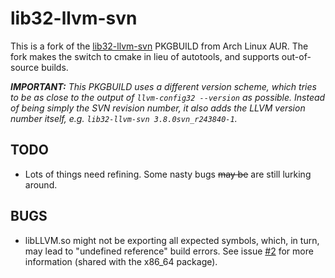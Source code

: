 # lib32-llvm-svn

This is a fork of the [lib32-llvm-svn](https://aur4.archlinux.org/packages/lib32-llvm-svn/) PKGBUILD from Arch Linux AUR. The fork makes the switch to cmake in lieu of autotools, and supports out-of-source builds.

___IMPORTANT:___ _This PKGBUILD uses a different version scheme, which tries to be as close to the output of `llvm-config32 --version` as possible. Instead of being simply the SVN revision number, it also adds the LLVM version number itself, e.g. `lib32-llvm-svn 3.8.0svn_r243840-1`._

## TODO

* Lots of things need refining. Some nasty bugs ~~may be~~ are still lurking around.

## BUGS

* libLLVM.so might not be exporting all expected symbols, which, in turn, may lead to "undefined reference" build errors. See issue [#2](https://github.com/kerberizer/llvm-svn/issues/2) for more information (shared with the x86_64 package).
